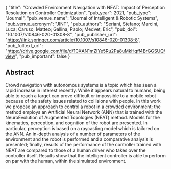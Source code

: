 {
  "title": "Crowded Environment Navigation with NEAT: Impact of Perception Resolution on Controller Optimization",
  "pub_year": 2021,
  "pub_type": "Journal",
  "pub_venue_name": "Journal of Intelligent & Robotic Systems",
  "pub_venue_acronym": "JINT",
  "pub_authors": "Seriani, Stefano; Marcini, Luca; Caruso, Matteo; Gallina, Paolo; Medvet, Eric",
  "pub_doi": "10.1007/s10846-020-01308-8",
  "pub_publisher_url": "https://link.springer.com/article/10.1007/s10846-020-01308-8",
  "pub_fulltext_url": "https://drive.google.com/file/d/1CXAN1mZIYe5Ru2Pa8uMkHqff4BrGGSUQ/view",
  "pub_important": false
}

## Abstract
Crowd navigation with autonomous systems is a topic which has seen a rapid increase in interest recently. While it appears natural to humans, being able to reach a target can prove difficult or impossible to a mobile robot because of the safety issues related to collisions with people. In this work we propose an approach to control a robot in a crowded environment; the method employs an Artificial Neural Network (ANN) that is trained with the NeuroEvolution of Augmented Topologies (NEAT) method. Models for the kinematics, perception, and cognition of the robot are presented. In particular, perception is based on a raycasting model which is tailored on the ANN. An in-depth analysis of a number of parameters of the environment and the robot is performed and a comparative analysis is presented; finally, results of the performance of the controller trained with NEAT are compared to those of a human driver who takes over the controller itself. Results show that the intelligent controller is able to perform on par with the human, within the simulated environment.
